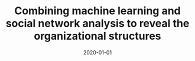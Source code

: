 ---
# Documentation: https://wowchemy.com/docs/managing-content/

title: Combining machine learning and social network analysis to reveal the organizational
  structures
subtitle: ''
summary: ''
authors:
- nurek
- Radosław W. Michalski
tags: []
categories: []
date: '2020-01-01'
lastmod: 2022-10-07T05:01:58Z
featured: false
draft: false

# Featured image
# To use, add an image named `featured.jpg/png` to your page's folder.
# Focal points: Smart, Center, TopLeft, Top, TopRight, Left, Right, BottomLeft, Bottom, BottomRight.
image:
  caption: ''
  focal_point: ''
  preview_only: false

# Projects (optional).
#   Associate this post with one or more of your projects.
#   Simply enter your project's folder or file name without extension.
#   E.g. `projects = ["internal-project"]` references `content/project/deep-learning/index.md`.
#   Otherwise, set `projects = []`.
projects: []
publishDate: '2022-10-07T05:01:57.363849Z'
publication_types:
- '2'
abstract: ''
publication: '*Applied Sciences*'
doi: 10.3390/app10051699
---